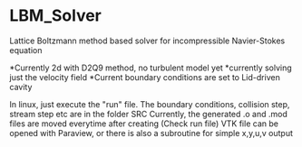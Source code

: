 # LBM_Solver
Lattice Boltzmann method based solver for incompressible Navier-Stokes equation


*Currently 2d with D2Q9 method, no turbulent model yet
*currently solving just the velocity field
*Current boundary conditions are set to Lid-driven cavity


In linux, just execute the "run" file. 
The boundary conditions, collision step, stream step etc are in the folder SRC
Currently, the generated .o and .mod files are moved everytime after creating (Check run file)
VTK file can be opened with Paraview, or there is also a subroutine for simple x,y,u,v output
